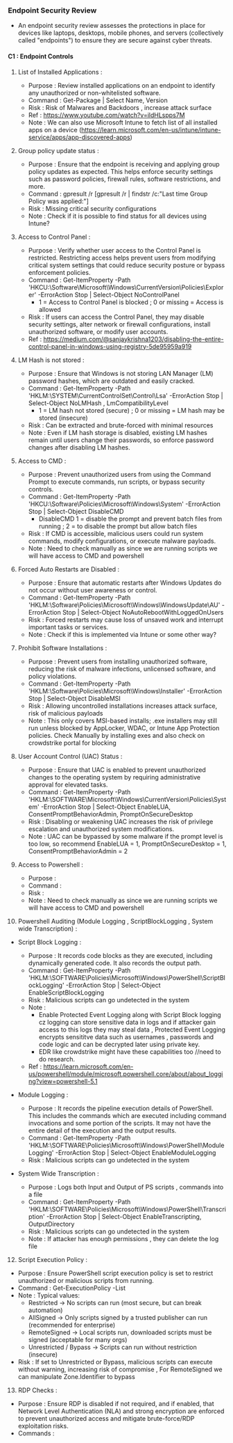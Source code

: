 ### Endpoint Security Review 

- An endpoint security review assesses the protections in place for devices like laptops, desktops, mobile phones, and servers (collectively called "endpoints") to ensure they are secure against cyber threats.

#### C1 : Endpoint Controls 

1. List of Installed Applications :
   - Purpose : Review installed applications on an endpoint to identify any unauthorized or non-whitelisted software.
   - Command : Get-Package | Select Name, Version
   - Risk    : Risk of Malwares and Backdoors , increase attack surface
   - Ref     : https://www.youtube.com/watch?v=ildHLspps7M
   - Note    : We can also use Microsoft Intune to fetch list of all installed apps on a device
               (https://learn.microsoft.com/en-us/intune/intune-service/apps/app-discovered-apps)

2. Group policy update status :
   - Purpose : Ensure that the endpoint is receiving and applying group policy updates as expected. This helps enforce security settings such as password policies, firewall rules, software restrictions, and more. 
   - Command : gpresult /r [gpresult /r | findstr /c:"Last time Group Policy was applied:"]
   - Risk    : Missing critical security configurations
   - Note    : Check if it is possible to find status for all devices using Intune?

3. Access to Control Panel :
   - Purpose : Verify whether user access to the Control Panel is restricted. Restricting access helps prevent users from modifying critical system settings that could reduce security posture or bypass enforcement policies.
   - Command : Get-ItemProperty -Path 'HKCU:\Software\Microsoft\Windows\CurrentVersion\Policies\Explorer' -ErrorAction Stop | Select-Object NoControlPanel
      - 1 = Access to Control Panel is blocked ; 0 or missing = Access is allowed 
   - Risk    : If users can access the Control Panel, they may disable security settings, alter network or firewall configurations, install unauthorized software, or modify user accounts.
   - Ref    : https://medium.com/@sanjaykrishna1203/disabling-the-entire-control-panel-in-windows-using-registry-5de95959a919 

4. LM Hash is not stored :
   - Purpose : Ensure that Windows is not storing LAN Manager (LM) password hashes, which are outdated and easily cracked.
   - Command : Get-ItemProperty -Path 'HKLM:\SYSTEM\CurrentControlSet\Control\Lsa' -ErrorAction Stop | Select-Object NoLMHash , LmCompatibilityLevel
      - 1 = LM hash not stored (secure) ; 0 or missing = LM hash may be stored (insecure)
   - Risk    : Can be extracted and brute-forced with minimal resources
   - Note    : Even if LM hash storage is disabled, existing LM hashes remain until users change their passwords, so enforce password changes after disabling LM hashes.

5. Access to CMD :
   - Purpose : Prevent unauthorized users from using the Command Prompt to execute commands, run scripts, or bypass security controls.
   - Command : Get-ItemProperty -Path 'HKCU:\Software\Policies\Microsoft\Windows\System' -ErrorAction Stop | Select-Object DisableCMD
      - DisableCMD 1 = disable the prompt and prevent batch files from running ; 2 = to disable the prompt but allow batch files
   - Risk    : If CMD is accessible, malicious users could run system commands, modify configurations, or execute malware payloads.
   - Note    : Need to check manually as since we are running scripts we will have access to CMD and powershell

6. Forced Auto Restarts are Disabled :
   - Purpose : Ensure that automatic restarts after Windows Updates do not occur without user awareness or control.
   - Command : Get-ItemProperty -Path 'HKLM:\Software\Policies\Microsoft\Windows\WindowsUpdate\AU' -ErrorAction Stop | Select-Object NoAutoRebootWithLoggedOnUsers
   - Risk    : Forced restarts may cause loss of unsaved work and interrupt important tasks or services.
   - Note    : Check if this is implemented via Intune or some other way?

7. Prohibit Software Installations :
   - Purpose : Prevent users from installing unauthorized software, reducing the risk of malware infections, unlicensed software, and policy violations.
   - Command : Get-ItemProperty -Path 'HKLM:\Software\Policies\Microsoft\Windows\Installer' -ErrorAction Stop | Select-Object DisableMSI 
   - Risk    : Allowing uncontrolled installations increases attack surface, risk of malicious payloads
   - Note    : This only covers MSI-based installs; .exe installers may still run unless blocked by AppLocker, WDAC, or Intune App Protection policies.
               Check Manually by installing exes and also check on crowdstrike portal for blocking

8. User Account Control (UAC) Status :
   - Purpose : Ensure that UAC is enabled to prevent unauthorized changes to the operating system by requiring administrative approval for elevated tasks.
   - Command : Get-ItemProperty -Path 'HKLM:\SOFTWARE\Microsoft\Windows\CurrentVersion\Policies\System' -ErrorAction Stop | Select-Object EnableLUA, ConsentPromptBehaviorAdmin, PromptOnSecureDesktop 
   - Risk    : Disabling or weakening UAC increases the risk of privilege escalation and unauthorized system modifications.
   - Note    : UAC can be bypassed by some malware if the prompt level is too low, so recommend EnableLUA = 1, PromptOnSecureDesktop = 1, ConsentPromptBehaviorAdmin = 2

9. Access to Powershell :
   - Purpose :
   - Command :
   - Risk    :
   - Note    : Need to check manually as since we are running scripts we will have access to CMD and powershell
    
11. Powershell Auditing (Module Logging , ScriptBlockLogging , System wide Transcription) :
   - Script Block Logging :
      - Purpose : It records code blocks as they are executed, including dynamically generated code. It also records the output path.
      - Command : Get-ItemProperty -Path 'HKLM:\SOFTWARE\Policies\Microsoft\Windows\PowerShell\ScriptBlockLogging' -ErrorAction Stop | Select-Object EnableScriptBlockLogging
      - Risk    : Malicious scripts can go undetected in the system
      - Note    :
         - Enable Protected Event Logging along with Script Block logging cz logging can store sensitive data in logs and if attacker gain access to this logs they may steal data , Protected Event Logging encrypts sensititve data such as usernames , passwords and code logic and can be decrypted later using private key. 
         - EDR like crowdstrike might have these capabilities too //need to do research.
      - Ref     : https://learn.microsoft.com/en-us/powershell/module/microsoft.powershell.core/about/about_logging?view=powershell-5.1
      
   - Module Logging : 
      - Purpose : It records the pipeline execution details of PowerShell. This includes the commands which are executed including command invocations and some portion of the scripts. It may not have the entire detail of the execution and the output results.
      - Command : Get-ItemProperty -Path 'HKLM:\SOFTWARE\Policies\Microsoft\Windows\PowerShell\ModuleLogging' -ErrorAction Stop | Select-Object EnableModuleLogging
      - Risk    : Malicious scripts can go undetected in the system 

   - System Wide Transcription :
      - Purpose : Logs both Input and Output of PS scripts , commands into a file 
      - Command : Get-ItemProperty -Path 'HKLM:\SOFTWARE\Policies\Microsoft\Windows\PowerShell\Transcription' -ErrorAction Stop | Select-Object EnableTranscripting, OutputDirectory
      - Risk    : Malicious scripts can go undetected in the system 
      - Note    : If attacker has enough permissions , they can delete the log file

12. Script Execution Policy :
   - Purpose : Ensure PowerShell script execution policy is set to restrict unauthorized or malicious scripts from running.
   - Command : Get-ExecutionPolicy -List
   - Note    : Typical values:
      - Restricted → No scripts can run (most secure, but can break automation)
      - AllSigned → Only scripts signed by a trusted publisher can run (recommended for enterprise)
      - RemoteSigned → Local scripts run, downloaded scripts must be signed (acceptable for many orgs)
      - Unrestricted / Bypass → Scripts can run without restriction (insecure)
   - Risk    : If set to Unrestricted or Bypass, malicious scripts can execute without warning, increasing risk of compromise , For RemoteSigned we can manipulate Zone.Identifier to bypass

13. RDP Checks :
   - Purpose : Ensure RDP is disabled if not required, and if enabled, that Network Level Authentication (NLA) and strong encryption are enforced to prevent unauthorized access and mitigate brute-force/RDP exploitation risks.
   - Commands : 

     
     



